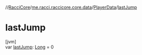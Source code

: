 //[RacciCore](../../../index.md)/[me.racci.raccicore.core.data](../index.md)/[PlayerData](index.md)/[lastJump](last-jump.md)

# lastJump

[jvm]\
var [lastJump](last-jump.md): [Long](https://kotlinlang.org/api/latest/jvm/stdlib/kotlin/-long/index.html) = 0
